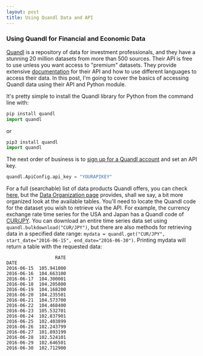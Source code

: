 ```yaml
---
layout: post
title: Using Quandl Data and API
---
```


### Using Quandl for Financial and Economic Data

[Quandl](https://www.quandl.com/) is a repository of data for investment professionals, and they have a stunning 20 million datasets from more than 500 sources. Their API is free to use unless you want access to "premium" datasets. They provide extensive [documentation](https://docs.quandl.com/) for their API and how to use different languages to access their data. In this post, I'm going to cover the basics of accessing Quandl data using their API and Python module.

It's pretty simple to install the Quandl library for Python from the command line with:

```python
pip install quandl
import quandl
``` 

or 

```python
pip3 install quandl
import quandl
```

The next order of business is to [sign up for a Quandl account](https://www.quandl.com/users/login) and set an API key.

```python
quandl.ApiConfig.api_key = "YOURAPIKEY"
```
For a full (searchable) list of data products Quandl offers, you can check [here](https://www.quandl.com/search?query=), but the [Data Organization page](https://docs.quandl.com/docs/data-organization) provides, shall we say, a bit more organized look at the available tables. You'll need to locate the Quandl code for the dataset you wish to retrieve via the API. For example, the currency exchange rate time series for the USA and Japan has a Quandl code of [CUR/JPY](https://www.quandl.com/data/CUR/JPY). You can download an entire time series data set using `quandl.bulkdownload("CUR/JPY")`, but there are also methods for retrieving data in a specified date range: `mydata = quandl.get("CUR/JPY", start_date="2016-06-15", end_date="2016-06-30")`. Printing mydata will return a table with the requested data:

```
                  RATE
DATE                  
2016-06-15  105.941000
2016-06-16  104.663100
2016-06-17  104.300001
2016-06-18  104.205800
2016-06-19  104.168200
2016-06-20  104.235501
2016-06-21  104.573700
2016-06-22  104.468400
2016-06-23  105.532701
2016-06-24  102.837901
2016-06-25  102.403899
2016-06-26  102.243799
2016-06-27  101.893199
2016-06-28  102.524101
2016-06-29  102.646501
2016-06-30  102.712900
```
